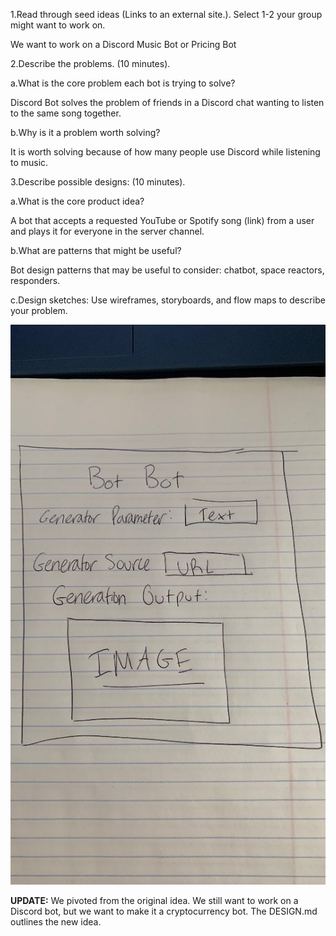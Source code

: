 1.Read through seed ideas (Links to an external site.). Select 1-2 your group might want to work on.

We want to work on a Discord Music Bot or Pricing Bot

2.Describe the problems. (10 minutes).

a.What is the core problem each bot is trying to solve?

Discord Bot solves the problem of friends in a Discord chat wanting to listen to the same song together.

b.Why is it a problem worth solving?

It is worth solving because of how many people use Discord while listening to music.

3.Describe possible designs: (10 minutes).

a.What is the core product idea?

A bot that accepts a requested YouTube or Spotify song (link) from a user and plays it for everyone in the server channel.

b.What are patterns that might be useful?

Bot design patterns that may be useful to consider: chatbot, space reactors, responders. 

c.Design sketches: Use wireframes, storyboards, and flow maps to describe your problem.

![image](wireframe.jpg)

**UPDATE:** We pivoted from the original idea. We still want to work on a Discord bot, but we want to make it a cryptocurrency bot. The DESIGN.md outlines the new idea.
